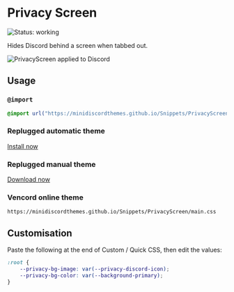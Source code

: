 [preview]: https://minidiscordthemes.github.io/Snippets/PrivacyScreen/preview.avif

# Privacy Screen
![Status: working](https://img.shields.io/badge/status-working-green?style=flat-square)

Hides Discord behind a screen when tabbed out.

![PrivacyScreen applied to Discord][preview]

## Usage
### `@import`
```css
@import url("https://minidiscordthemes.github.io/Snippets/PrivacyScreen/main.css");
```
### Replugged automatic theme
[Install now](https://replugged.dev/install?identifier=net.saltssaumure.PrivacyScreen)
### Replugged manual theme
[Download now](https://github.com/MiniDiscordThemes/Snippets/releases/latest/download/net.saltssaumure.PrivacyScreen.asar)
### Vencord online theme
```
https://minidiscordthemes.github.io/Snippets/PrivacyScreen/main.css
```

## Customisation
Paste the following at the end of Custom / Quick CSS, then edit the values:
```css
:root {
    --privacy-bg-image: var(--privacy-discord-icon);
    --privacy-bg-color: var(--background-primary);
}
```